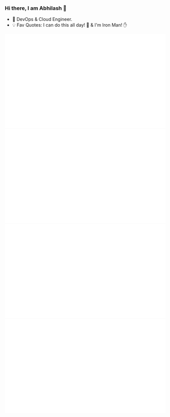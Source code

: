 ### Hi there, I am Abhilash 👋

- 🔭 DevOps & Cloud Engineer.
- 💡 Fav Quotes: I can do this all day! 💪 & I'm Iron Man! ✋
<!--
<details>
<summary>- 📫 How to reach me:</summary>
  [Linkedin](https://www.linkedin.com/in/abhilashindulkar)
  Medium https://abhilashindulkar.medium.com
  Twitter https://twitter.com/starkonbullet
</details>
-->

<div align="center">

<!--
https://github.community/t/support-theme-context-for-images-in-light-vs-dark-mode/147981/84
-->
<a href="https://github.com/abhilashindulkar/github-stats#gh-dark-mode-only">
<img src="https://github.com/abhilashindulkar/github-stats/blob/master/generated/overview.svg#gh-dark-mode-only" />
<img src="https://github.com/abhilashindulkar/github-stats/blob/master/generated/languages.svg#gh-dark-mode-only" />
</a>
<a href="https://github.com/abhilashindulkar/github-stats#gh-light-mode-only">
<img src="https://github.com/abhilashindulkar/github-stats/blob/master/generated/overview.svg#gh-dark-mode-only#gh-light-mode-only" />
<img src="https://github.com/abhilashindulkar/github-stats/blob/master/generated/languages.svg#gh-dark-mode-only#gh-light-mode-only" />
</a>

</div>
